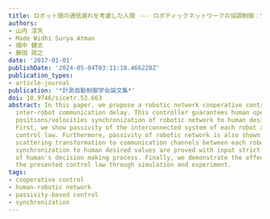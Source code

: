 ```yaml
---
title: ロボット間の通信遅れを考慮した人間 --- ロボティックネットワークの協調制御：受動性アプローチ
authors:
- 山内 淳矢
- Made Widhi Surya Atman
- 畑中 健志
- 藤田 政之
date: '2017-01-01'
publishDate: '2024-05-04T03:11:18.466228Z'
publication_types:
- article-journal
publication: '*計測自動制御学会論文集*'
doi: 10.9746/sicetr.53.663
abstract: In this paper, we propose a robotic network cooperative control law under
  inter-robot communication delay. This controller guarantees human operator enabled
  positions/velocities synchronization of robotic network to human desired values.
  First, we show passivity of the interconnected system of each robot and proposed
  control law. Furthermore, passivity of robotic network is also shown by applying
  scattering transformation to communication channels between each robot. Then, positions/velocities
  synchronization to human desired values are proved with input strict passivity assumptions
  of human's decision making process. Finally, we demonstrate the effectiveness of
  the presented control law through simulation and experiment.
tags:
- cooperative control
- human-robotic network
- passivity-based control
- synchronization
---
```

